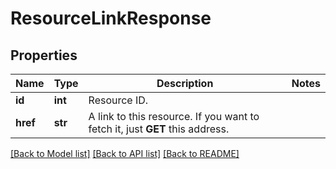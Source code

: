 # ResourceLinkResponse

## Properties
Name | Type | Description | Notes
------------ | ------------- | ------------- | -------------
**id** | **int** | Resource ID. | 
**href** | **str** | A link to this resource. If you want to fetch it, just **GET** this address. | 

[[Back to Model list]](../README.md#documentation-for-models) [[Back to API list]](../README.md#documentation-for-api-endpoints) [[Back to README]](../README.md)



